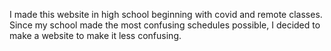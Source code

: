 I made this website in high school beginning with covid and remote classes.
Since my school made the most confusing schedules possible, I decided to make a website to make it less confusing.